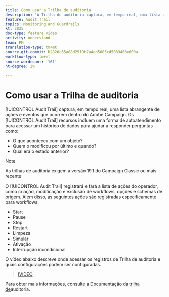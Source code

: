 ```yaml
---
title: Como usar a Trilha de auditoria
description: 'A Trilha de auditoria captura, em tempo real, uma lista abrangente de ações e eventos que ocorrem dentro do Adobe Campaign. '
feature: Audit Trail
topics: Monitoring and Guardrails
kt: 2835
doc-type: feature video
activity: understand
team: PM
translation-type: tm+mt
source-git-commit: b2820c65a88d25f9b7a4ed5005cd5083463e000a
workflow-type: tm+mt
source-wordcount: '161'
ht-degree: 2%

---
```



# Como usar a Trilha de auditoria

[!UICONTROL Audit Trail] captura, em tempo real, uma lista abrangente de ações e eventos que ocorrem dentro do Adobe Campaign. Os [!UICONTROL Audit Trail] recursos incluem uma forma de autoatendimento para acessar um histórico de dados para ajudar a responder perguntas como:

* O que aconteceu com um objeto?
* Quem o modificou por último e quando?
* Qual era o estado anterior?

>[!NOTE]
>
>As trilhas de auditoria exigem a versão 19.1 do Campaign Classic ou mais recente

O [!UICONTROL Audit Trail] registrará e fará a lista de ações do operador, como criação, modificação e exclusão de workflows, opções e schemas de origem. Além disso, as seguintes ações são registradas especificamente para workflows:

* Start
* Pause
* Stop
* Restart
* Limpeza
* Simular
* Ativação
* Interrupção incondicional

O vídeo abaixo descreve onde acessar os registros de Trilha de auditoria e quais configurações podem ser configuradas.

>[!VIDEO](https://video.tv.adobe.com/v/27425?quality=12)

Para obter mais informações, consulte a Documentação [da trilha de](https://docs.adobe.com/content/help/en/campaign-classic/using/monitoring-campaign-classic/production-procedures/audit-trail.html)auditoria.
